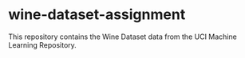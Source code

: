 # wine-dataset-assignment
This repository contains the Wine Dataset data from the UCI Machine Learning Repository.
